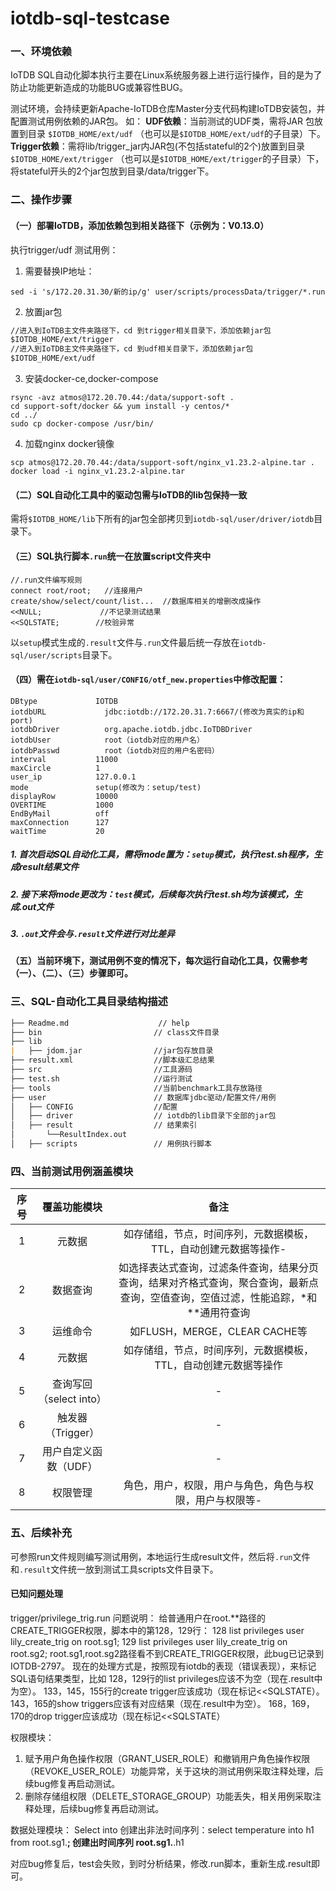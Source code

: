 # iotdb-sql-testcase

### 一、环境依赖

IoTDB SQL自动化脚本执行主要在Linux系统服务器上进行运行操作，目的是为了防止功能更新造成的功能BUG或兼容性BUG。

测试环境，会持续更新Apache-IoTDB仓库Master分支代码构建IoTDB安装包，并配置测试用例依赖的JAR包。
如：
**UDF依赖**：当前测试的UDF类，需将JAR 包放置到目录 `$IOTDB_HOME/ext/udf` （也可以是`$IOTDB_HOME/ext/udf`的子目录）下。 
**Trigger依赖**：需将lib/trigger_jar内JAR包(不包括stateful的2个)放置到目录 `$IOTDB_HOME/ext/trigger` （也可以是`$IOTDB_HOME/ext/trigger`的子目录）下，将stateful开头的2个jar包放到目录/data/trigger下。

###  二、操作步骤

#### （一）部署IoTDB，添加依赖包到相关路径下（示例为：V0.13.0）
执行trigger/udf 测试用例：
1. 需要替换IP地址：
```shell
sed -i 's/172.20.31.30/新的ip/g' user/scripts/processData/trigger/*.run
```
2. 放置jar包
```markdown
//进入到IoTDB主文件夹路径下，cd 到trigger相关目录下，添加依赖jar包
$IOTDB_HOME/ext/trigger
//进入到IoTDB主文件夹路径下，cd 到udf相关目录下，添加依赖jar包
$IOTDB_HOME/ext/udf
```
3. 安装docker-ce,docker-compose
```shell
rsync -avz atmos@172.20.70.44:/data/support-soft .
cd support-soft/docker && yum install -y centos/*
cd ../
sudo cp docker-compose /usr/bin/
```
4. 加载nginx docker镜像
```shell
scp atmos@172.20.70.44:/data/support-soft/nginx_v1.23.2-alpine.tar .
docker load -i nginx_v1.23.2-alpine.tar
```
#### （二）SQL自动化工具中的驱动包需与IoTDB的lib包保持一致

需将`$IOTDB_HOME/lib`下所有的jar包全部拷贝到`iotdb-sql/user/driver/iotdb`目录下。

#### （三）SQL执行脚本`.run`统一在放置script文件夹中

```
//.run文件编写规则
connect root/root;   //连接用户
create/show/select/count/list...  //数据库相关的增删改成操作
<<NULL;             //不记录测试结果
<<SQLSTATE;        //校验异常

```

以`setup`模式生成的`.result`文件与`.run`文件最后统一存放在`iotdb-sql/user/scripts`目录下。

#### （四）需在`iotdb-sql/user/CONFIG/otf_new.properties`中修改配置：

```
DBtype             IOTDB
iotdbURL             jdbc:iotdb://172.20.31.7:6667/(修改为真实的ip和port)
iotdbDriver          org.apache.iotdb.jdbc.IoTDBDriver
iotdbUser            root（iotdb对应的用户名）
iotdbPasswd          root（iotdb对应的用户名密码）
interval           11000
maxCircle          1
user_ip            127.0.0.1
mode               setup(修改为：setup/test)
displayRow         10000
OVERTIME           1000
EndByMail          off
maxConnection      127
waitTime           20
```

##### 1. 首次启动SQL自动化工具，需将mode置为：`setup`模式，执行test.sh程序，生成result结果文件

##### 2. 接下来将mode更改为：`test`模式，后续每次执行test.sh均为该模式，生成.out文件

##### 3. `.out`文件会与`.result`文件进行对比差异

#### （五）当前环境下，测试用例不变的情况下，每次运行自动化工具，仅需参考（一）、（二）、（三）步骤即可。

### 三、SQL-自动化工具目录结构描述

```markdown
├── Readme.md                    // help
├── bin                         // class文件目录
├── lib
|   ├── jdom.jar                //jar包存放目录
├── result.xml                  //脚本级汇总结果
├── src                         //工具源码
├── test.sh                     //运行测试
├── tools                       //当前benchmark工具存放路径
├── user                        // 数据库jdbc驱动/配置文件/用例
│   ├── CONFIG                  //配置
│   ├── driver                  // iotdb的lib目录下全部的jar包
│   ├── result                  // 结果索引
│       └──ResultIndex.out
│   ├── scripts                 // 用例执行脚本
```

### 四、当前测试用例涵盖模块

| 序号 |      覆盖功能模块       |                             备注                             |
| :--: | :---------------------: | :----------------------------------------------------------: |
|  1   |         元数据          | 如存储组，节点，时间序列，元数据模板，TTL，自动创建元数据等操作- |
|  2   |        数据查询         | 如选择表达式查询，过滤条件查询，结果分页查询，结果对齐格式查询，聚合查询，最新点查询，空值查询，空值过滤，性能追踪，*和**通用符查询 |
|  3   |        运维命令         |                如FLUSH，MERGE，CLEAR CACHE等                 |
|  4   |         元数据          | 如存储组，节点，时间序列，元数据模板，TTL，自动创建元数据等操作 |
|  5   | 查询写回（select into） |                              -                               |
|  6   |    触发器（Trigger）    |                              -                               |
|  7   |  用户自定义函数（UDF）  |                              -                               |
|  8   |        权限管理         |   角色，用户，权限，用户与角色，角色与权限，用户与权限等-    |

### 五、后续补充

可参照run文件规则编写测试用例，本地运行生成result文件，然后将`.run`文件和`.result`文件统一放到测试工具scripts文件目录下。

#### 已知问题处理

trigger/privilege_trig.run
问题说明：
给普通用户在root.**路径的CREATE_TRIGGER权限，脚本中的第128，129行：
128 list privileges user lily_create_trig on root.sg1;
129 list privileges user lily_create_trig on root.sg2;
root.sg1,root.sg2路径看不到CREATE_TRIGGER权限，此bug已记录到IOTDB-2797。
现在的处理方式是，按照现有iotdb的表现（错误表现），来标记SQL语句结果类型，比如
128，129行的list privileges应该不为空（现在.result中为空）。
133，145，155行的create trigger应该成功（现在标记<<SQLSTATE）。
143，165的show triggers应该有对应结果（现在.result中为空）。
168，169，170的drop trigger应该成功（现在标记<<SQLSTATE）

权限模块：
1. 赋予用户角色操作权限（GRANT_USER_ROLE）和撤销用户角色操作权限（REVOKE_USER_ROLE）功能异常，关于这块的测试用例采取注释处理，后续bug修复再启动测试。
2. 删除存储组权限（DELETE_STORAGE_GROUP）功能丢失，相关用例采取注释处理，后续bug修复再启动测试。

数据处理模块：
Select into 创建出非法时间序列：select temperature into h1 from root.sg1.**;
创建出时间序列 root.sg1.**.h1

对应bug修复后，test会失败，到时分析结果，修改.run脚本，重新生成.result即可。
